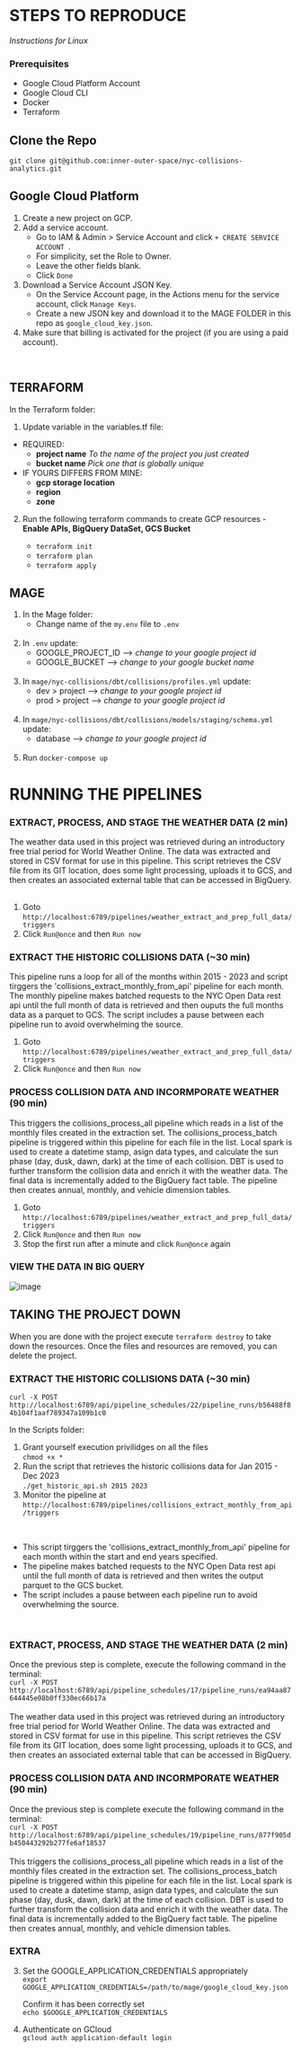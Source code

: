 # STEPS TO REPRODUCE
_Instructions for Linux_ 
### Prerequisites
- Google Cloud Platform Account
- Google Cloud CLI
- Docker
- Terraform 

## Clone the Repo </br>
`git clone git@github.com:inner-outer-space/nyc-collisions-analytics.git`

 
## Google Cloud Platform  
1. Create a new project on GCP.
2. Add a service account.
    - Go to IAM & Admin > Service Account and click `+ CREATE SERVICE ACCOUNT `.
    - For simplicity, set the Role to Owner.
    - Leave the other fields blank.
    - Click `Done`
3. Download a Service Account JSON Key. 
    - On the Service Account page, in the Actions menu for the service account, click  `Manage Keys`.
    - Create a new JSON key and download it to the MAGE FOLDER in this repo as `google_cloud_key.json`.
4. Make sure that billing is activated for the project (if you are using a paid account). 
<br/>

## TERRAFORM
In the Terraform folder: <br/>
1. Update variable in the variables.tf file: 
 - REQUIRED: 
    -  **project name**   _To the name of the project you just created_
    -  **bucket name**  _Pick one that is globally unique_ <br/>
 - IF YOURS DIFFERS FROM MINE: 
    -  **gcp storage location** 
    -  **region** 
    -  **zone**

2. Run the following terraform commands to create GCP resources - **Enable APIs, BigQuery DataSet, GCS Bucket** </br>

    - `terraform init`
    - `terraform plan`
    - `terraform apply`


## MAGE 
1. In the Mage folder: <br/>
   - Change name of the `my.env` file to `.env`
   <br/>
2. In `.env` update: </br>
   - GOOGLE_PROJECT_ID  --> _change to your google project id_
   - GOOGLE_BUCKET --> _change to your google bucket name_
   <br/>
3. In `mage/nyc-collisions/dbt/collisions/profiles.yml` update: </br>
   - dev > project -->  _change to your google project id_ 
   - prod > project -->  _change to your google project id_
   <br/>
4. In `mage/nyc-collisions/dbt/collisions/models/staging/schema.yml` update: </br>
   - database -->  _change to your google project id_
    <br/>
5. Run `docker-compose up`


# RUNNING THE PIPELINES 

### EXTRACT, PROCESS, AND STAGE THE WEATHER DATA (2 min)
The weather data used in this project was retrieved during an introductory free trial period for World Weather Online. The data was extracted and stored in CSV format for use in this pipeline. This script retrieves the CSV file from its GIT location, does some light processing, uploads it to GCS, and then creates an associated external table that can be accessed in BigQuery.  <br/> <br/>

1. Goto `http://localhost:6789/pipelines/weather_extract_and_prep_full_data/triggers`
2. Click `Run@once` and then `Run now`

### EXTRACT THE HISTORIC COLLISIONS DATA (~30 min)
This pipeline runs a loop for all of the months within 2015 - 2023 and script tirggers the 'collisions_extract_monthly_from_api' pipeline for each month. The monthly pipeline makes batched requests to the NYC Open Data rest api until the full month of data is retrieved and then ouputs the full months data as a parquet to GCS. The script includes a pause between each pipeline run to avoid overwhelming the source.

1. Goto `http://localhost:6789/pipelines/weather_extract_and_prep_full_data/triggers`
2. Click `Run@once` and then `Run now`

### PROCESS COLLISION DATA AND INCORMPORATE WEATHER (90 min)
This triggers the collisions_process_all pipeline which reads in a list of the monthly files created in the extraction set. The collisions_process_batch pipeline is triggered within this pipeline for each file in the list. Local spark is used to create a datetime stamp, asign data types, and calculate the sun phase (day, dusk, dawn, dark) at the time of each collision. DBT is used to further transform the collision data and enrich it with the weather data. The final data is incrementally added to the BigQuery fact table. The pipeline then creates annual, monthly, and vehicle dimension tables.   

1. Goto `http://localhost:6789/pipelines/weather_extract_and_prep_full_data/triggers`
2. Click `Run@once` and then `Run now`
3. Stop the first run after a minute and click `Run@once` again

### VIEW THE DATA IN BIG QUERY 
![image](https://github.com/inner-outer-space/nyc-collisions-analytics/assets/12296455/b9dc0ba7-33a7-4151-9325-c5564a80fa5b)


## TAKING THE PROJECT DOWN 
When you are done with the project execute `terraform destroy` to take down the resources. Once the files and resources are removed, you can delete the project.  

### EXTRACT THE HISTORIC COLLISIONS DATA (~30 min)
`curl -X POST http://localhost:6789/api/pipeline_schedules/22/pipeline_runs/b56488f84b104f1aaf789347a109b1c0`

In the Scripts folder: </br> 
1. Grant yourself execution privilidges on all the files<br/>
   `chmod +x *`
2. Run the script that retrieves the historic collisions data for Jan 2015 - Dec 2023 <br/>
   `./get_historic_api.sh 2015 2023` </br>
3. Monitor the pipeline at `http://localhost:6789/pipelines/collisions_extract_monthly_from_api/triggers`  
</br>

 - This script tirggers the 'collisions_extract_monthly_from_api' pipeline	for each month within the start and end years specified.
 - The pipeline makes batched requests to the NYC Open Data rest api until the full month of data is retrieved and then writes the output parquet to the GCS bucket.
 - The script includes a pause between each pipeline run to avoid overwhelming the source. 
</br>

### EXTRACT, PROCESS, AND STAGE THE WEATHER DATA (2 min)
Once the previous step is complete, execute the following command in the terminal: </br>
`curl -X POST http://localhost:6789/api/pipeline_schedules/17/pipeline_runs/ea94aa87644445e08b0ff330ec66b17a` </br>
</br>
The weather data used in this project was retrieved during an introductory free trial period for World Weather Online. The data was extracted and stored in CSV format for use in this pipeline. This script retrieves the CSV file from its GIT location, does some light processing, uploads it to GCS, and then creates an associated external table that can be accessed in BigQuery.  

### PROCESS COLLISION DATA AND INCORMPORATE WEATHER (90 min)
Once the previous step is complete execute the following command in the terminal:</br>
`curl -X POST http://localhost:6789/api/pipeline_schedules/19/pipeline_runs/877f905db450443292b277fe6af18537` </br>
</br>
This triggers the collisions_process_all pipeline which reads in a list of the monthly files created in the extraction set. The collisions_process_batch pipeline is triggered within this pipeline for each file in the list. Local spark is used to create a datetime stamp, asign data types, and calculate the sun phase (day, dusk, dawn, dark) at the time of each collision. DBT is used to further transform the collision data and enrich it with the weather data. The final data is incrementally added to the BigQuery fact table. The pipeline then creates annual, monthly, and vehicle dimension tables.   

 

### EXTRA 
3. Set the GOOGLE_APPLICATION_CREDENTIALS appropriately</br>
   `export GOOGLE_APPLICATION_CREDENTIALS=/path/to/mage/google_cloud_key.json`

    Confirm it has been correctly set </br>
   `echo $GOOGLE_APPLICATION_CREDENTIALS`

4. Authenticate on GCloud </br>
   `gcloud auth application-default login`
